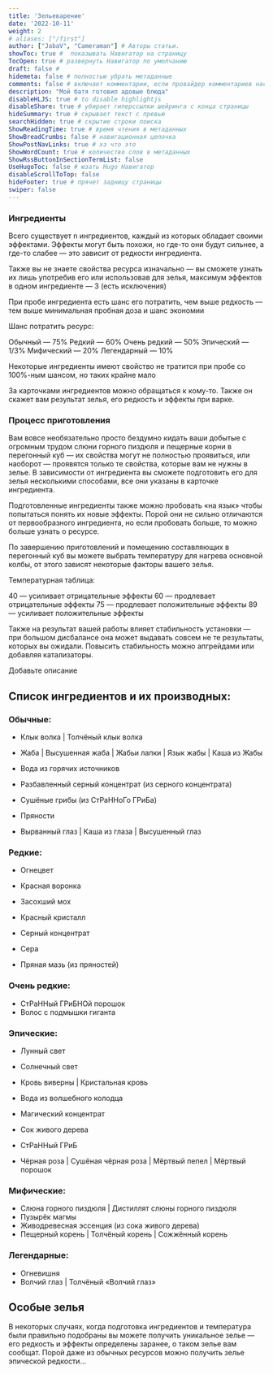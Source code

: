 ```yaml
---
title: 'Зельеварение'
date: '2022-10-11'
weight: 2
# aliases: ["/first"]
author: ["JabaV", "Cameraman"] # Авторы статьи.
showToc: true #  показывать Навигатор на страницу
TocOpen: true # развернуть Навигатор по умолчанию
draft: false #
hidemeta: false # полностью убрать метаданные
comments: false # включает комментарии, если провайдер комментариев настроен
description: "Мой батя готовил адовые блюда"
disableHLJS: true # to disable highlightjs
disableShare: true # убирает гиперссылки шейринга с конца страницы
hideSummary: true # скрывает текст с превью
searchHidden: true # скрытие строки поиска
ShowReadingTime: true # время чтения в метаданных
ShowBreadCrumbs: false # навигационная цепочка
ShowPostNavLinks: true # хз что это
ShowWordCount: true # количество слов в метаданных
ShowRssButtonInSectionTermList: false
UseHugoToc: false # юзать Hugo Навигатор
disableScrollToTop: false
hideFooter: true # прячет задницу страницы
swiper: false
---
```

### Ингредиенты

Всего существует n ингредиентов, каждый из которых обладает своими эффектами. Эффекты могут быть похожи, но где-то они будут сильнее, а где-то слабее — это зависит от редкости ингредиента.

Также вы не знаете свойства ресурса изначально — вы сможете узнать их лишь употребив его или использовав для зелья, максимум эффектов в одном ингредиенте — 3 (есть исключения)

При пробе ингредиента есть шанс его потратить, чем выше редкость — тем выше минимальная пробная доза и шанс экономии

Шанс потратить ресурс:

Обычный — 75%
Редкий — 60%
Очень редкий — 50%
Эпический — 1/3% 
Мифический — 20%
Легендарный — 10%

Некоторые ингредиенты имеют свойство не тратится при пробе со 100%-ным шансом, но таких крайне мало

За карточками ингредиентов можно обращаться к кому-то. Также он скажет вам результат зелья, его редкость и эффекты при варке.



### Процесс приготовления

Вам вовсе необязательно просто бездумно кидать ваши добытые с огромным трудом слюни горного пиздюля и пещерные корни в перегонный куб — их свойства могут не полностью проявиться, или наоборот — проявятся только те свойства, которые вам не нужны в зелье. В зависимости от ингредиента вы сможете подготовить его для зелья несколькими способами, все они указаны в карточке ингредиента.

Подготовленные ингредиенты также можно пробовать «на язык» чтобы попытаться понять их новые эффекты. Порой они не сильно отличаются от первообразного ингредиента, но если пробовать больше, то можно больше узнать о ресурсе.

По завершению приготовлений и помещению составляющих в перегонный куб вы можете выбрать температуру для нагрева основной колбы, от этого зависят некоторые факторы вашего зелья.

Температурная таблица:

40 — усиливает отрицательные эффекты
60 — продлевает отрицательные эффекты
75 — продлевает положительные эффекты
89 — усиливает положительные эффекты

Также на результат вашей работы влияет стабильность установки — при большом дисбалансе она может выдавать совсем не те результаты, которых вы ожидали. Повысить стабильность можно апгрейдами или добавляя катализаторы.

Добавьте описание

<!-- 🖼️❌ Image not available. Please use `PdfPipelineOptions(generate_picture_images=True)` -->

## Список ингредиентов и их производных:

### Обычные:

- Клык волка
| Толчёный клык волка
- Жаба
| Высушенная жаба
| Жабьи лапки
| Язык жабы
| Каша из Жабы

- Вода из горячих источников

- Разбавленный серный концентрат (из серного концентрата)

- Сушёные грибы (из СтРаННоГо ГРиБа)

- Пряности

- Вырванный глаз
| Каша из глаза
| Высушенный глаз

### Редкие:

- Огнецвет

- Красная воронка
- Засохший мох
- Красный кристалл
- Серный концентрат

- Сера
- Пряная мазь (из пряностей)

### Очень редкие:

- СтРаННый ГРиБНОй порошок
- Волос с подмышки гиганта

### Эпические:

- Лунный свет

- Солнечный свет

- Кровь виверны
| Кристальная кровь
- Вода из волшебного колодца

- Магический концентрат
- Сок живого дерева
- СтРаННый ГРиБ
- Чёрная роза
| Сушёная чёрная роза
| Мёртвый пепел
| Мёртвый порошок

### Мифические:

- Слюна горного пиздюля
| Дистиллят слюны горного пиздюля
- Пузырёк магмы
- Живодревесная эссенция (из сока живого дерева)
- Пещерный корень
| Толчёный корень
| Сожжённый корень

### Легендарные:

- Огневишня
- Волчий глаз
| Толчёный «Волчий глаз»

## Особые зелья

В некоторых случаях, когда подготовка ингредиентов и температура были правильно подобраны вы можете получить уникальное зелье — его редкость и эффекты определены заранее, о таком зелье вам сообщат.
Порой даже из обычных ресурсов можно получить зелье эпической редкости…

<!-- 🖼️❌ Image not available. Please use `PdfPipelineOptions(generate_picture_images=True)` -->